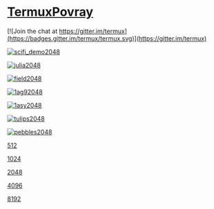 # [TermuxPovray](https://github.com/sdrausty/TermuxPovray)

[![Join the chat at https://gitter.im/termux](https://badges.gitter.im/termux/termux.svg)](https://gitter.im/termux)

[![scifi_demo2048](https://sdrausty.github.io/TermuxPovray/docs/files/scifi_demo/scifi_demo2048.png)](https://sdrausty.github.io/TermuxPovray/docs/files/scifi_demo/scifi_demo2048.png)

[![julia2048](https://sdrausty.github.io/TermuxPovray/docs/files/julia/julia2048.png)](https://sdrausty.github.io/TermuxPovray/docs/files/julia/julia2048.png)

[![field2048](https://sdrausty.github.io/TermuxPovray/docs/files/field/field2048.png)](https://sdrausty.github.io/TermuxPovray/docs/files/field/field2048.png)

[![1ag92048](https://sdrausty.github.io/TermuxPovray/docs/files/nih/1ag92048.png)](https://sdrausty.github.io/TermuxPovray/docs/files/nih/1ag92048.png)

[![1asy2048](https://sdrausty.github.io/TermuxPovray/docs/files/nih/1asy2048.png)](https://sdrausty.github.io/TermuxPovray/docs/files/nih/1asy2048.png)

[![tulips2048](https://sdrausty.github.io/TermuxPovray/docs/files/tulips/tulips2048.png)](https://sdrausty.github.io/TermuxPovray/docs/files/tulips/tulips2048.png)

[![pebbles2048](https://sdrausty.github.io/TermuxPovray/docs/files/pebbles/pebbles2048.png)](https://sdrausty.github.io/TermuxPovray/docs/files/pebbles/pebbles2048.png)

[512](512)

[1024](1024)

[2048](2048)

[4096](4096)

[8192](8192)
